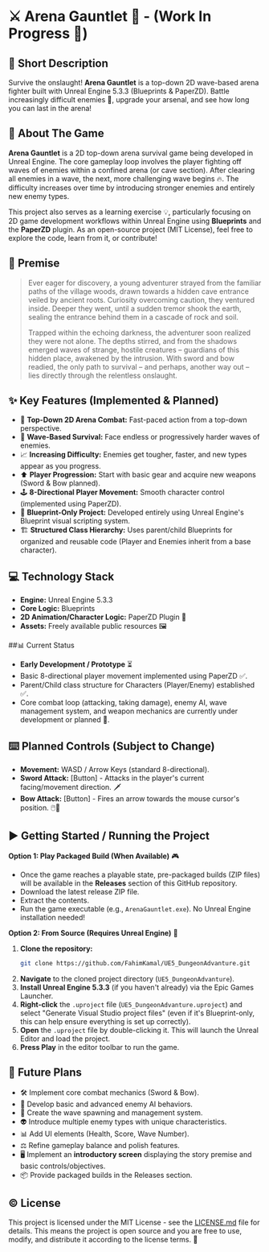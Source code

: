 # ⚔️ Arena Gauntlet 🏹 - (Work In Progress 🚧)

## 🎯 Short Description

Survive the onslaught! **Arena Gauntlet** is a top-down 2D wave-based arena fighter built with Unreal Engine 5.3.3 (Blueprints & PaperZD). Battle increasingly difficult enemies 👾, upgrade your arsenal, and see how long you can last in the arena!

<!-- Optional: Add a cool screenshot or GIF here later! -->
<!-- ![Gameplay GIF](link/to/your/gif.gif) -->

## 📖 About The Game

**Arena Gauntlet** is a 2D top-down arena survival game being developed in Unreal Engine. The core gameplay loop involves the player fighting off waves of enemies within a confined arena (or cave section). After clearing all enemies in a wave, the next, more challenging wave begins 🔥. The difficulty increases over time by introducing stronger enemies and entirely new enemy types.

This project also serves as a learning exercise 💡, particularly focusing on 2D game development workflows within Unreal Engine using **Blueprints** and the **PaperZD** plugin. As an open-source project (MIT License), feel free to explore the code, learn from it, or contribute!

## 📜 Premise

> Ever eager for discovery, a young adventurer strayed from the familiar paths of the village woods, drawn towards a hidden cave entrance veiled by ancient roots. Curiosity overcoming caution, they ventured inside. Deeper they went, until a sudden tremor shook the earth, sealing the entrance behind them in a cascade of rock and soil.
>
> Trapped within the echoing darkness, the adventurer soon realized they were not alone. The depths stirred, and from the shadows emerged waves of strange, hostile creatures – guardians of this hidden place, awakened by the intrusion. With sword and bow readied, the only path to survival – and perhaps, another way out – lies directly through the relentless onslaught.

## ✨ Key Features (Implemented & Planned)

*   🌟 **Top-Down 2D Arena Combat:** Fast-paced action from a top-down perspective.
*   🌊 **Wave-Based Survival:** Face endless or progressively harder waves of enemies.
*   📈 **Increasing Difficulty:** Enemies get tougher, faster, and new types appear as you progress.
*   ⬆️ **Player Progression:** Start with basic gear and acquire new weapons (Sword & Bow planned).
*   🕹️ **8-Directional Player Movement:** Smooth character control (implemented using PaperZD).
*   📘 **Blueprint-Only Project:** Developed entirely using Unreal Engine's Blueprint visual scripting system.
*   🏗️ **Structured Class Hierarchy:** Uses parent/child Blueprints for organized and reusable code (Player and Enemies inherit from a base character).

## 💻 Technology Stack

*   **Engine:** Unreal Engine 5.3.3
*   **Core Logic:** Blueprints
*   **2D Animation/Character Logic:** PaperZD Plugin 📜
*   **Assets:** Freely available public resources 🖼️

##📊 Current Status

*   **Early Development / Prototype** ⏳
*   Basic 8-directional player movement implemented using PaperZD ✅.
*   Parent/Child class structure for Characters (Player/Enemy) established ✅.
*   Core combat loop (attacking, taking damage), enemy AI, wave management system, and weapon mechanics are currently under development or planned 🤔.

## ⌨️ Planned Controls (Subject to Change)

*   **Movement:** WASD / Arrow Keys (standard 8-directional).
*   **Sword Attack:** [Button] - Attacks in the player's current facing/movement direction. 🗡️
*   **Bow Attack:** [Button] - Fires an arrow towards the mouse cursor's position. 🖱️🏹

## ▶️ Getting Started / Running the Project

**Option 1: Play Packaged Build (When Available)** 🎮

*   Once the game reaches a playable state, pre-packaged builds (ZIP files) will be available in the **Releases** section of this GitHub repository.
*   Download the latest release ZIP file.
*   Extract the contents.
*   Run the game executable (e.g., `ArenaGauntlet.exe`). No Unreal Engine installation needed!

**Option 2: From Source (Requires Unreal Engine)** 🔧

1.  **Clone the repository:**
    ```bash
    git clone https://github.com/FahimKamal/UE5_DungeonAdvanture.git
    ```
2.  **Navigate** to the cloned project directory (`UE5_DungeonAdvanture`).
3.  **Install Unreal Engine 5.3.3** (if you haven't already) via the Epic Games Launcher.
4.  **Right-click** the `.uproject` file (`UE5_DungeonAdvanture.uproject`) and select "Generate Visual Studio project files" (even if it's Blueprint-only, this can help ensure everything is set up correctly).
5.  **Open** the `.uproject` file by double-clicking it. This will launch the Unreal Editor and load the project.
6.  **Press Play** in the editor toolbar to run the game.

## 🔮 Future Plans

*   🛠️ Implement core combat mechanics (Sword & Bow).
*   🧠 Develop basic and advanced enemy AI behaviors.
*   🔄 Create the wave spawning and management system.
*   👽 Introduce multiple enemy types with unique characteristics.
*   📊 Add UI elements (Health, Score, Wave Number).
*   ⚖️ Refine gameplay balance and polish features.
*   🖥️ Implement an **introductory screen** displaying the story premise and basic controls/objectives.
*   📦 Provide packaged builds in the Releases section.

## ©️ License

This project is licensed under the MIT License - see the [LICENSE.md](LICENSE.md) file for details. This means the project is open source and you are free to use, modify, and distribute it according to the license terms. 📄